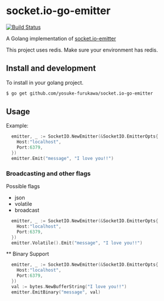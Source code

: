 socket.io-go-emitter
=====================

[![Build Status](https://travis-ci.org/yosuke-furukawa/socket.io-go-emitter.svg?branch=master)](https://travis-ci.org/yosuke-furukawa/socket.io-go-emitter)

A Golang implementation of [socket.io-emitter](https://github.com/Automattic/socket.io-emitter)

This project uses redis.
Make sure your environment has redis.

Install and development
--------------------

To install in your golang project.

```sh
$ go get github.com/yosuke-furukawa/socket.io-go-emitter
```

Usage
---------------------

Example:

```go
  emitter, _ := SocketIO.NewEmitter(&SocketIO.EmitterOpts{
    Host:"localhost",
    Port:6379,
  })
  emitter.Emit("message", "I love you!!")
```

### Broadcasting and other flags

Possible flags

- json
- volatile
- broadcast

```go
  emitter, _ := SocketIO.NewEmitter(&SocketIO.EmitterOpts{
    Host:"localhost",
    Port:6379,
  })
  emitter.Volatile().Emit("message", "I love you!!")
```

** Binary Support

```go
  emitter, _ := SocketIO.NewEmitter(&SocketIO.EmitterOpts{
    Host:"localhost",
    Port:6379,
  })
  val := bytes.NewBufferString("I love you!!")
  emitter.EmitBinary("message", val)
```

